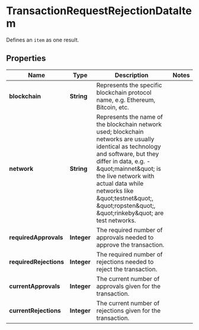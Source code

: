 

# TransactionRequestRejectionDataItem

Defines an `item` as one result.

## Properties

Name | Type | Description | Notes
------------ | ------------- | ------------- | -------------
**blockchain** | **String** | Represents the specific blockchain protocol name, e.g. Ethereum, Bitcoin, etc. | 
**network** | **String** | Represents the name of the blockchain network used; blockchain networks are usually identical as technology and software, but they differ in data, e.g. - \&quot;mainnet\&quot; is the live network with actual data while networks like \&quot;testnet\&quot;, \&quot;ropsten\&quot;, \&quot;rinkeby\&quot; are test networks. | 
**requiredApprovals** | **Integer** | The required number of approvals needed to approve the transaction. | 
**requiredRejections** | **Integer** | The required number of rejections needed to reject the transaction. | 
**currentApprovals** | **Integer** | The current number of approvals given for the transaction. | 
**currentRejections** | **Integer** | The current number of rejections given for the transaction. | 



